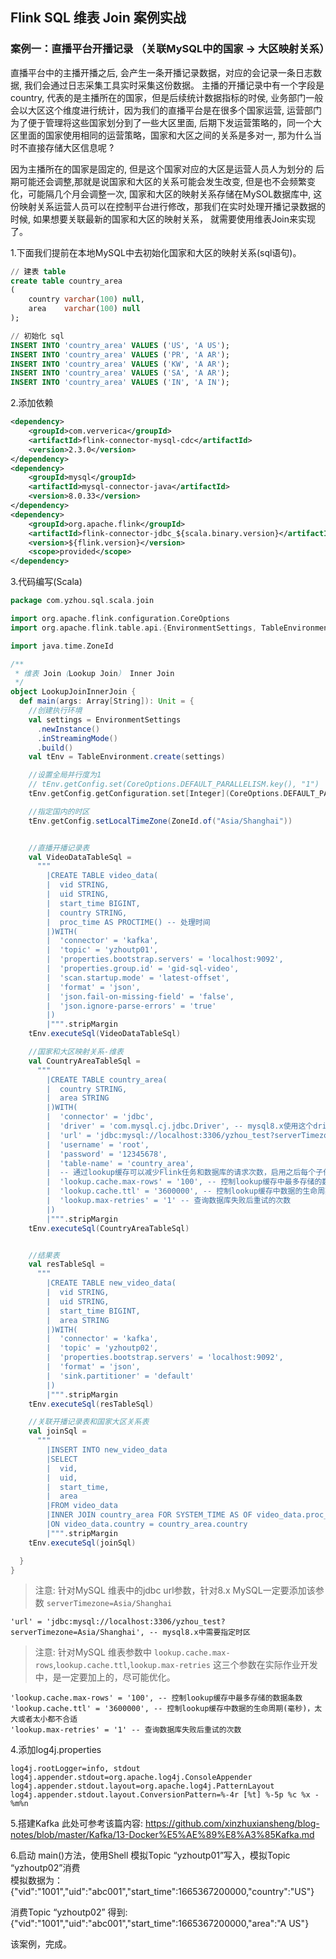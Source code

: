 ## Flink SQL 维表 Join 案例实战 

### 案例一：直播平台开播记录 （关联MySQL中的国家 -> 大区映射关系）  
直播平台中的主播开播之后, 会产生一条开播记录数据，对应的会记录一条日志数据, 我们会通过日志采集工具实时采集这份数据。 主播的开播记录中有一个字段是country, 代表的是主播所在的国家，但是后续统计数据指标的时侯, 业务部门一般会以大区这个维度进行统计，因为我们的直播平台是在很多个国家运营, 运营部门为了便于管理将这些国家划分到了一些大区里面, 后期下发运营策略的，同一个大区里面的国家使用相同的运营策略，国家和大区之间的关系是多对一, 那为什么当时不直接存储大区信息呢 ?      

因为主播所在的国家是固定的, 但是这个国家对应的大区是运营人员人为划分的 后期可能还会调整,那就是说国家和大区的关系可能会发生改变, 但是也不会频繁变化，可能隔几个月会调整一次, 国家和大区的映射关系存储在MySOL数据库中, 这份映射关系运营人员可以在控制平台进行修改，那我们在实时处理开播记录数据的时候, 如果想要关联最新的国家和大区的映射关系， 就需要使用维表Join来实现了。      

1.下面我们提前在本地MySQL中去初始化国家和大区的映射关系(sql语句)。        

```sql  
// 建表 table
create table country_area
(
    country varchar(100) null,
    area    varchar(100) null
);

// 初始化 sql
INSERT INTO 'country_area' VALUES ('US', 'A US');
INSERT INTO 'country_area' VALUES ('PR', 'A AR');
INSERT INTO 'country_area' VALUES ('KW', 'A AR');
INSERT INTO 'country_area' VALUES ('SA', 'A AR');
INSERT INTO 'country_area' VALUES ('IN', 'A IN');   
```

2.添加依赖
```xml
<dependency>
    <groupId>com.ververica</groupId>
    <artifactId>flink-connector-mysql-cdc</artifactId>
    <version>2.3.0</version>
</dependency>
<dependency>
    <groupId>mysql</groupId>
    <artifactId>mysql-connector-java</artifactId>
    <version>8.0.33</version>
</dependency>
<dependency>
    <groupId>org.apache.flink</groupId>
    <artifactId>flink-connector-jdbc_${scala.binary.version}</artifactId>
    <version>${flink.version}</version>
    <scope>provided</scope>
</dependency>
```

3.代码编写(Scala)
```scala
package com.yzhou.sql.scala.join

import org.apache.flink.configuration.CoreOptions
import org.apache.flink.table.api.{EnvironmentSettings, TableEnvironment}

import java.time.ZoneId

/**
 * 维表 Join（Lookup Join） Inner Join
 */
object LookupJoinInnerJoin {
  def main(args: Array[String]): Unit = {
    //创建执行环境
    val settings = EnvironmentSettings
      .newInstance()
      .inStreamingMode()
      .build()
    val tEnv = TableEnvironment.create(settings)

    //设置全局并行度为1
    // tEnv.getConfig.set(CoreOptions.DEFAULT_PARALLELISM.key(), "1")
    tEnv.getConfig.getConfiguration.set[Integer](CoreOptions.DEFAULT_PARALLELISM, 1);

    //指定国内的时区
    tEnv.getConfig.setLocalTimeZone(ZoneId.of("Asia/Shanghai"))


    //直播开播记录表
    val VideoDataTableSql =
      """
        |CREATE TABLE video_data(
        |  vid STRING,
        |  uid STRING,
        |  start_time BIGINT,
        |  country STRING,
        |  proc_time AS PROCTIME() -- 处理时间
        |)WITH(
        |  'connector' = 'kafka',
        |  'topic' = 'yzhoutp01',
        |  'properties.bootstrap.servers' = 'localhost:9092',
        |  'properties.group.id' = 'gid-sql-video',
        |  'scan.startup.mode' = 'latest-offset',
        |  'format' = 'json',
        |  'json.fail-on-missing-field' = 'false',
        |  'json.ignore-parse-errors' = 'true'
        |)
        |""".stripMargin
    tEnv.executeSql(VideoDataTableSql)

    //国家和大区映射关系-维表
    val CountryAreaTableSql =
      """
        |CREATE TABLE country_area(
        |  country STRING,
        |  area STRING
        |)WITH(
        |  'connector' = 'jdbc',
        |  'driver' = 'com.mysql.cj.jdbc.Driver', -- mysql8.x使用这个driver class
        |  'url' = 'jdbc:mysql://localhost:3306/yzhou_test?serverTimezone=Asia/Shanghai', -- mysql8.x中需要指定时区
        |  'username' = 'root',
        |  'password' = '12345678',
        |  'table-name' = 'country_area',
        |  -- 通过lookup缓存可以减少Flink任务和数据库的请求次数，启用之后每个子任务中会保存一份缓存数据
        |  'lookup.cache.max-rows' = '100', -- 控制lookup缓存中最多存储的数据条数
        |  'lookup.cache.ttl' = '3600000', -- 控制lookup缓存中数据的生命周期(毫秒)，太大或者太小都不合适
        |  'lookup.max-retries' = '1' -- 查询数据库失败后重试的次数
        |)
        |""".stripMargin
    tEnv.executeSql(CountryAreaTableSql)


    //结果表
    val resTableSql =
      """
        |CREATE TABLE new_video_data(
        |  vid STRING,
        |  uid STRING,
        |  start_time BIGINT,
        |  area STRING
        |)WITH(
        |  'connector' = 'kafka',
        |  'topic' = 'yzhoutp02',
        |  'properties.bootstrap.servers' = 'localhost:9092',
        |  'format' = 'json',
        |  'sink.partitioner' = 'default'
        |)
        |""".stripMargin
    tEnv.executeSql(resTableSql)

    //关联开播记录表和国家大区关系表
    val joinSql =
      """
        |INSERT INTO new_video_data
        |SELECT
        |  vid,
        |  uid,
        |  start_time,
        |  area
        |FROM video_data
        |INNER JOIN country_area FOR SYSTEM_TIME AS OF video_data.proc_time
        |ON video_data.country = country_area.country
        |""".stripMargin
    tEnv.executeSql(joinSql)

  }
}
```

>注意: 针对MySQL 维表中的jdbc url参数，针对8.x MySQL一定要添加该参数 `serverTimezone=Asia/Shanghai`  

```
'url' = 'jdbc:mysql://localhost:3306/yzhou_test?serverTimezone=Asia/Shanghai', -- mysql8.x中需要指定时区
```

>注意: 针对MySQL 维表参数中 `lookup.cache.max-rows`,`lookup.cache.ttl`,`lookup.max-retries` 这三个参数在实际作业开发中，是一定要加上的，尽可能优化。            

```
'lookup.cache.max-rows' = '100', -- 控制lookup缓存中最多存储的数据条数
'lookup.cache.ttl' = '3600000', -- 控制lookup缓存中数据的生命周期(毫秒)，太大或者太小都不合适
'lookup.max-retries' = '1' -- 查询数据库失败后重试的次数
```

4.添加log4j.properties
```
log4j.rootLogger=info, stdout
log4j.appender.stdout=org.apache.log4j.ConsoleAppender
log4j.appender.stdout.layout=org.apache.log4j.PatternLayout
log4j.appender.stdout.layout.ConversionPattern=%-4r [%t] %-5p %c %x - %m%n
```

5.搭建Kafka 
此处可参考该篇内容:  https://github.com/xinzhuxiansheng/blog-notes/blob/master/Kafka/13-Docker%E5%AE%89%E8%A3%85Kafka.md  

6.启动 main()方法，使用Shell 模拟Topic “yzhoutp01”写入，模拟Topic “yzhoutp02”消费   
模拟数据为： {"vid":"1001","uid":"abc001","start_time":1665367200000,"country":"US"}

消费Topic “yzhoutp02” 得到: 
{"vid":"1001","uid":"abc001","start_time":1665367200000,"area":"A US"}

该案例，完成。  


